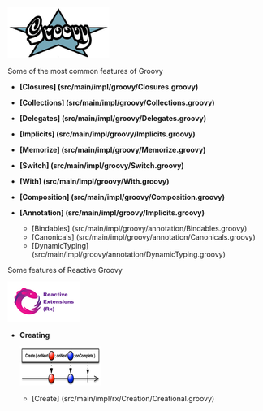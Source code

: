   ![My image](src/resources/img/grovy.png)


Some of the most common features of Groovy

* **[Closures] (src/main/impl/groovy/Closures.groovy)**

* **[Collections] (src/main/impl/groovy/Collections.groovy)**

* **[Delegates] (src/main/impl/groovy/Delegates.groovy)**
    
* **[Implicits] (src/main/impl/groovy/Implicits.groovy)**

* **[Memorize] (src/main/impl/groovy/Memorize.groovy)**

* **[Switch] (src/main/impl/groovy/Switch.groovy)**

* **[With] (src/main/impl/groovy/With.groovy)**

* **[Composition] (src/main/impl/groovy/Composition.groovy)**

* **[Annotation] (src/main/impl/groovy/Implicits.groovy)**
    * [Bindables] (src/main/impl/groovy/annotation/Bindables.groovy)
    * [Canonicals] (src/main/impl/groovy/annotation/Canonicals.groovy)
    * [DynamicTyping] (src/main/impl/groovy/annotation/DynamicTyping.groovy)

Some features of Reactive Groovy

 ![My image](src/resources/img/rsz_reactive-extensions.png)

* **Creating**

    ![My image](src/resources/img/rsz_1createc.png)
    * [Create] (src/main/impl/rx/Creation/Creational.groovy)


